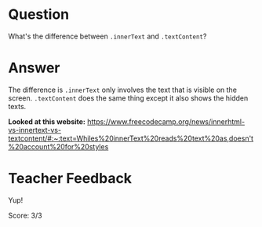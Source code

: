 # Question

What's the difference between `.innerText` and `.textContent`?

# Answer

The difference is `.innerText` only involves the text that is visible on the screen. `.textContent` does the same thing except it also shows the hidden texts.

**Looked at this website:** https://www.freecodecamp.org/news/innerhtml-vs-innertext-vs-textcontent/#:~:text=Whiles%20innerText%20reads%20text%20as,doesn't%20account%20for%20styles

# Teacher Feedback

Yup!

Score: 3/3